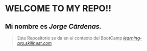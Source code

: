 # WELCOME TO MY REPO!!
## Mi nombre es _Jorge Cárdenas._ 
> Este Repositorio se da en el contexto del BootCamp *[learning-pro.skillnest.com](learning-pro.skillnest.com)*